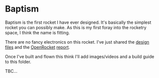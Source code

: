 # Baptism

Baptism is the first rocket I have ever designed. It's basically the simplest rocket you can possibly make. As this is my first foray into the rocketry space, I think the name is fitting.

There are no fancy electronics on this rocket. I've just shared the [design files](CAD_files/) and the [OpenRocket](https://openrocket.info/) [report](baptism.ork).

Once I've built and flown this think I'll add images/videos and a build guide to this folder.

TBC...